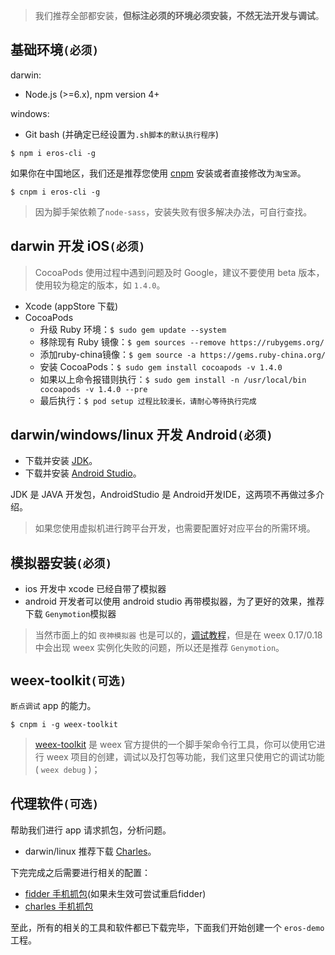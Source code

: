 
> 我们推荐全部都安装，**但标注必须的环境必须安装，不然无法开发与调试**。

## 基础环境`(必须)`
darwin: 
* Node.js (>=6.x), npm version 4+ 

windows: 
* Git bash (并确定已经设置为`.sh脚本的默认执行程序`)

```
$ npm i eros-cli -g
```
如果你在中国地区，我们还是推荐您使用 [cnpm](https://npm.taobao.org/) 安装或者直接修改为`淘宝源`。
```
$ cnpm i eros-cli -g 
```

> 因为脚手架依赖了`node-sass`，安装失败有很多解决办法，可自行查找。

## darwin 开发 iOS`(必须)`
> CocoaPods 使用过程中遇到问题及时 Google，建议不要使用 beta 版本，使用较为稳定的版本，如 `1.4.0`。

* Xcode (appStore 下载)
* CocoaPods
    * 升级 Ruby 环境：`$ sudo gem update --system`
    * 移除现有 Ruby 镜像：`$ gem sources --remove https://rubygems.org/`
    * 添加ruby-china镜像：`$ gem source -a https://gems.ruby-china.org/`
    * 安装 CocoaPods：`$ sudo gem install cocoapods -v 1.4.0`
    * 如果以上命令报错则执行：`$ sudo gem install -n /usr/local/bin cocoapods -v 1.4.0 --pre`
    * 最后执行：`$ pod setup 过程比较漫长，请耐心等待执行完成`

## darwin/windows/linux 开发 Android`(必须)`
* 下载并安装 [JDK](http://www.oracle.com/technetwork/java/javase/downloads/jdk8-downloads-2133151.html)。
* 下载并安装 [Android Studio](https://developer.android.google.cn/studio/index.html)。

JDK 是 JAVA 开发包，AndroidStudio 是 Android开发IDE，这两项不再做过多介绍。

> 如果您使用虚拟机进行跨平台开发，也需要配置好对应平台的所需环境。

## 模拟器安装`(必须)`
* ios 开发中 xcode 已经自带了模拟器
* android 开发者可以使用 android studio 再带模拟器，为了更好的效果，推荐下载 `Genymotion`模拟器

>当然市面上的如 `夜神模拟器` 也是可以的，[调试教程](http://blog.csdn.net/qq_34653571/article/details/53007044?locationNum=14&fps=1)，但是在 weex 0.17/0.18 中会出现 weex 实例化失败的问题，所以还是推荐 `Genymotion`。

## weex-toolkit`(可选)`
`断点调试` app 的能力。
```
$ cnpm i -g weex-toolkit
```
> [weex-toolkit](https://github.com/weexteam/weex-toolkit) 是 weex 官方提供的一个脚手架命令行工具，你可以使用它进行 weex 项目的创建，调试以及打包等功能，我们这里只使用它的调试功能( `weex debug` )；

## 代理软件`(可选)`
帮助我们进行 app 请求抓包，分析问题。
* darwin/linux 推荐下载 [Charles](http://xclient.info/s/charles.html?_=b75d1488fca52bf0f85a4d11ac1200e3)。

下完完成之后需要进行相关的配置：

* [fidder 手机抓包](http://blog.csdn.net/gld824125233/article/details/52588275)(如果未生效可尝试重启fidder)
* [charles 手机抓包](http://blog.csdn.net/suifeng3051/article/details/52087343)

至此，所有的相关的工具和软件都已下载完毕，下面我们开始创建一个 `eros-demo` 工程。
